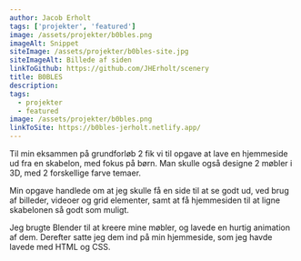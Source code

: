 ```yaml
---
author: Jacob Erholt
tags: ['projekter', 'featured']
image: /assets/projekter/b0bles.png
imageAlt: Snippet
siteImage: /assets/projekter/b0bles-site.jpg
siteImageAlt: Billede af siden
linkToGithub: https://github.com/JHErholt/scenery
title: B0BLES
description:
tags:
  - projekter
  - featured
image: /assets/projekter/b0bles.png
linkToSite: https://b0bles-jerholt.netlify.app/
---
```

<p>Til min eksammen på grundforløb 2 fik vi til opgave at lave en hjemmeside ud fra en skabelon, med fokus på børn. Man skulle også designe 2 møbler i 3D, med 2 forskellige farve temaer.</p>

<p>Min opgave handlede om at jeg skulle få en side til at se godt ud, ved brug af billeder, videoer og grid elementer, samt at få hjemmesiden til at ligne skabelonen så godt som muligt.</p>

<p>Jeg brugte Blender til at kreere mine møbler, og lavede en hurtig animation af dem. Derefter satte jeg dem ind på min hjemmeside, som jeg havde lavede med HTML og CSS.</p>